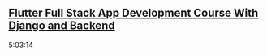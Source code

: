 [Flutter Full Stack App Development Course With Django and Backend](https://www.youtube.com/watch?v=wkqiUR-Dhg0)
---
5:03:14
